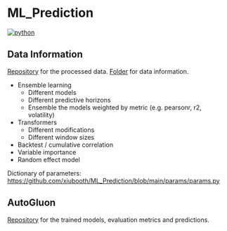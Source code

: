 # ML_Prediction
<p align="left">
    <a href="https://www.python.org/">
        <img src="https://img.shields.io/badge/python-v3-brightgreen.svg"
            alt="python"></a> &nbsp;
</p>

## Data Information
<a href="https://drive.google.com/drive/folders/1POBAD1JIJ7Ab1oI9FXQfJKs8XegPJAXx?usp=sharing" target="_blank">Repository</a> for the processed data. <a href="https://drive.google.com/drive/folders/191fLnoGSo8cmf8NajE7j8oci6gmWoJ5P?usp=sharing" target="_blank">Folder</a> for data information.

- Ensemble learning
  - Different models
  - Different predictive horizons 
  - Ensemble the models weighted by metric (e.g. pearsonr, r2, volatility)
- Transformers 
  - Different modifications
  - Different window sizes
- Backtest / cumulative correlation
- Variable importance
- Random effect model


Dictionary of parameters: https://github.com/xiubooth/ML_Prediction/blob/main/params/params.py

## AutoGluon
<a href="https://drive.google.com/drive/folders/1FwhAPcm-WGfaGBCA_0WJiNgRayQ5eMd3?usp=sharing" target="_blank">Repository</a> for the trained models, evaluation metrics and predictions. 
